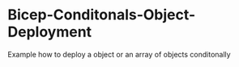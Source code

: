 # Bicep-Conditonals-Object-Deployment
Example how to deploy a object or an array of objects conditonally
